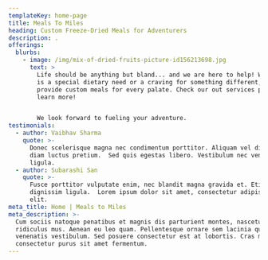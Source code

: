 ```yaml
---
templateKey: home-page
title: Meals To Miles
heading: Custom Freeze-Dried Meals for Adventurers
description: .
offerings:
  blurbs:
    - image: /img/mix-of-dried-fruits-picture-id156213698.jpg
      text: >
        Life should be anything but bland... and we are here to help! Whether it
        is a special dietary need or a craving for something different, we
        provide custom meals for every palate. Check our out services page to
        learn more! 


        We look forward to fueling your adventure. 
testimonials:
  - author: Vaibhav Sharma
    quote: >-
      Donec scelerisque magna nec condimentum porttitor. Aliquam vel diam sed
      diam luctus pretium.  Sed quis egestas libero. Vestibulum nec venenatis
      ligula. 
  - author: Subarashi San
    quote: >-
      Fusce porttitor vulputate enim, nec blandit magna gravida et. Etiam et
      dignissim ligula.  Lorem ipsum dolor sit amet, consectetur adipiscing
      elit.
meta_title: Home | Meals to Miles
meta_description: >-
  Cum sociis natoque penatibus et magnis dis parturient montes, nascetur
  ridiculus mus. Aenean eu leo quam. Pellentesque ornare sem lacinia quam
  venenatis vestibulum. Sed posuere consectetur est at lobortis. Cras mattis
  consectetur purus sit amet fermentum.
---
```


